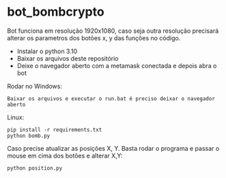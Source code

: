 # bot_bombcrypto


Bot funciona em resolução 1920x1080, caso seja outra resolução precisará alterar os parametros dos botões x, y das funções no código.

- Instalar o python 3.10
- Baixar os arquivos deste repositório
- Deixe o navegador aberto com a metamask conectada e depois abra o bot

Rodar no Windows:

    Baixar os arquivos e executar o run.bat é preciso deixar o navegador aberto
    
    
Linux:

    pip install -r requirements.txt
    python bomb.py
    

Caso precise atualizar as posições X, Y. Basta rodar o programa e passar o mouse em cima dos botões e alterar X,Y:
    
    python position.py

